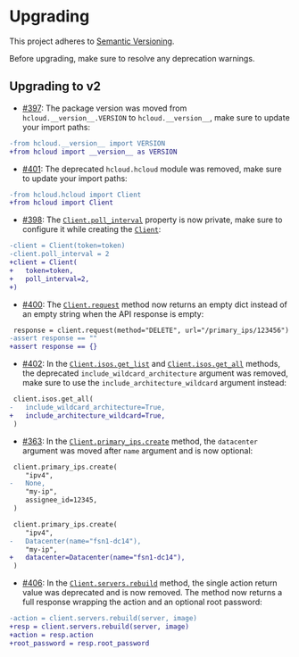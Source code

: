 # Upgrading

This project adheres to [Semantic Versioning](https://semver.org/spec/v2.0.0.html).

Before upgrading, make sure to resolve any deprecation warnings.

## Upgrading to v2

- [#397](https://github.com/hetznercloud/hcloud-python/pull/397): The package version was moved from `hcloud.__version__.VERSION` to `hcloud.__version__`, make sure to update your import paths:

```diff
-from hcloud.__version__ import VERSION
+from hcloud import __version__ as VERSION
```

- [#401](https://github.com/hetznercloud/hcloud-python/pull/401): The deprecated `hcloud.hcloud` module was removed, make sure to update your import paths:

```diff
-from hcloud.hcloud import Client
+from hcloud import Client
```

- [#398](https://github.com/hetznercloud/hcloud-python/pull/398): The [`Client.poll_interval`](#hcloud.Client) property is now private, make sure to configure it while creating the [`Client`](#hcloud.Client):

```diff
-client = Client(token=token)
-client.poll_interval = 2
+client = Client(
+   token=token,
+   poll_interval=2,
+)
```

- [#400](https://github.com/hetznercloud/hcloud-python/pull/400): The [`Client.request`](#hcloud.Client.request) method now returns an empty dict instead of an empty string when the API response is empty:

```diff
 response = client.request(method="DELETE", url="/primary_ips/123456")
-assert response == ""
+assert response == {}
```

- [#402](https://github.com/hetznercloud/hcloud-python/pull/402): In the [`Client.isos.get_list`](#hcloud.isos.client.IsosClient.get_list) and [`Client.isos.get_all`](#hcloud.isos.client.IsosClient.get_all) methods, the deprecated `include_wildcard_architecture` argument was removed, make sure to use the `include_architecture_wildcard` argument instead:

```diff
 client.isos.get_all(
-   include_wildcard_architecture=True,
+   include_architecture_wildcard=True,
 )
```

- [#363](https://github.com/hetznercloud/hcloud-python/pull/363): In the [`Client.primary_ips.create`](#hcloud.primary_ips.client.PrimaryIPsClient.create) method, the `datacenter` argument was moved after `name` argument and is now optional:

```diff
 client.primary_ips.create(
    "ipv4",
-   None,
    "my-ip",
    assignee_id=12345,
 )
```

```diff
 client.primary_ips.create(
    "ipv4",
-   Datacenter(name="fsn1-dc14"),
    "my-ip",
+   datacenter=Datacenter(name="fsn1-dc14"),
 )
```

- [#406](https://github.com/hetznercloud/hcloud-python/pull/406): In the [`Client.servers.rebuild`](#hcloud.servers.client.ServersClient.rebuild) method, the single action return value was deprecated and is now removed. The method now returns a full response wrapping the action and an optional root password:

```diff
-action = client.servers.rebuild(server, image)
+resp = client.servers.rebuild(server, image)
+action = resp.action
+root_password = resp.root_password
```
